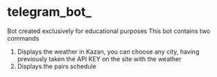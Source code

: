 # telegram_bot_
Bot created exclusively for educational purposes This bot contains two commands

1. Displays the weather in Kazan, you can choose any city, having previously taken the API KEY on the site with the weather
2. Displays the pairs schedule
